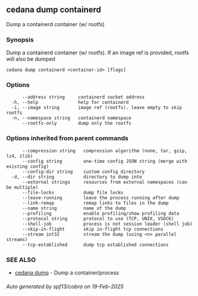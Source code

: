 ## cedana dump containerd

Dump a containerd container (w/ rootfs)

### Synopsis

Dump a containerd container (w/ rootfs). If an image ref is provided, rootfs will also be dumped

```
cedana dump containerd <container-id> [flags]
```

### Options

```
      --address string     containerd socket address
  -h, --help               help for containerd
  -i, --image string       image ref (rootfs). leave empty to skip rootfs
  -n, --namespace string   containerd namespace
      --rootfs-only        dump only the rootfs
```

### Options inherited from parent commands

```
      --compression string   compression algorithm (none, tar, gzip, lz4, zlib)
      --config string        one-time config JSON string (merge with existing config)
      --config-dir string    custom config directory
  -d, --dir string           directory to dump into
      --external strings     resources from external namespaces (can be multiple)
      --file-locks           dump file locks
      --leave-running        leave the process running after dump
      --link-remap           remap links to files in the dump
      --name string          name of the dump
      --profiling            enable profiling/show profiling data
      --protocol string      protocol to use (TCP, UNIX, VSOCK)
      --shell-job            process is not session leader (shell job)
      --skip-in-flight       skip in-flight tcp connections
      --stream int32         stream the dump (using <n> parallel streams)
      --tcp-established      dump tcp established connections
```

### SEE ALSO

* [cedana dump](cedana_dump.md)	 - Dump a container/process

###### Auto generated by spf13/cobra on 19-Feb-2025
